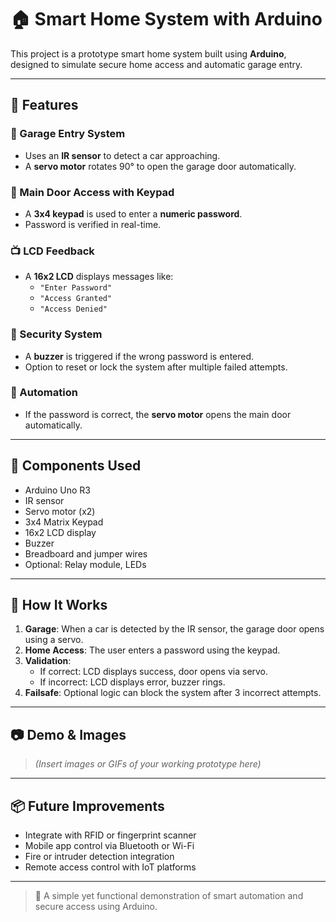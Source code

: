 # 🏠 Smart Home System with Arduino

This project is a prototype smart home system built using **Arduino**, designed to simulate secure home access and automatic garage entry.

---

## 🔐 Features

### 🚗 Garage Entry System
- Uses an **IR sensor** to detect a car approaching.
- A **servo motor** rotates 90° to open the garage door automatically.

### 🚪 Main Door Access with Keypad
- A **3x4 keypad** is used to enter a **numeric password**.
- Password is verified in real-time.

### 📺 LCD Feedback
- A **16x2 LCD** displays messages like:
  - `"Enter Password"`
  - `"Access Granted"`
  - `"Access Denied"`

### 🚨 Security System
- A **buzzer** is triggered if the wrong password is entered.
- Option to reset or lock the system after multiple failed attempts.

### 🔧 Automation
- If the password is correct, the **servo motor** opens the main door automatically.

---

## 🧰 Components Used

- Arduino Uno R3  
- IR sensor  
- Servo motor (x2)  
- 3x4 Matrix Keypad  
- 16x2 LCD display  
- Buzzer  
- Breadboard and jumper wires  
- Optional: Relay module, LEDs

---

## 🚀 How It Works

1. **Garage**: When a car is detected by the IR sensor, the garage door opens using a servo.
2. **Home Access**: The user enters a password using the keypad.
3. **Validation**:
   - If correct: LCD displays success, door opens via servo.
   - If incorrect: LCD displays error, buzzer rings.
4. **Failsafe**: Optional logic can block the system after 3 incorrect attempts.

---

## 📷 Demo & Images

> *(Insert images or GIFs of your working prototype here)*

---

## 📦 Future Improvements

- Integrate with RFID or fingerprint scanner  
- Mobile app control via Bluetooth or Wi-Fi  
- Fire or intruder detection integration  
- Remote access control with IoT platforms

---

> 🤖 A simple yet functional demonstration of smart automation and secure access using Arduino.
